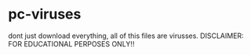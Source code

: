 # pc-viruses
dont just download everything, all of this files are virusses.
DISCLAIMER: FOR EDUCATIONAL PERPOSES ONLY!!
